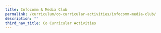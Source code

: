 ```yaml
---
title: Infocomm & Media Club
permalink: /curriculum/co-curricular-activities/infocomm-media-club/
description: ""
third_nav_title: Co Curricular Activities
---
```

